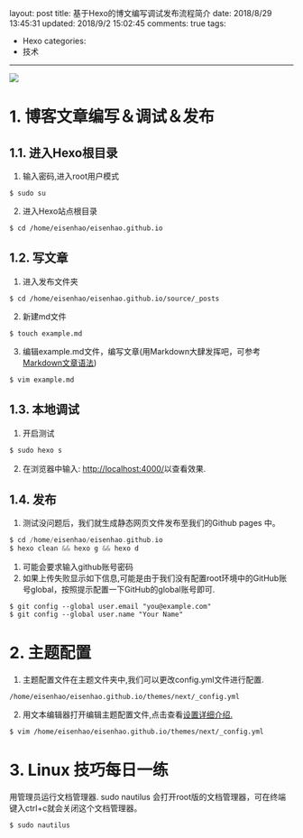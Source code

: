 layout: post
title: 基于Hexo的博文编写调试发布流程简介
date: 2018/8/29 13:45:31
updated: 2018/9/2 15:02:45
comments: true
tags:
- Hexo
categories:
- 技术

---
<img src="https://eisenhao.coding.net/p/eisenhao/d/eisenhao/git/raw/master/uploads/post-debugging-steps.png" class="full-image" />

# 1. 博客文章编写＆调试＆发布
## 1.1. 进入Hexo根目录
1. 输入密码,进入root用户模式
```
$ sudo su
```
2. 进入Hexo站点根目录
```
$ cd /home/eisenhao/eisenhao.github.io
```
<!-- more -->

## 1.2. 写文章

1. 进入发布文件夹
```
$ cd /home/eisenhao/eisenhao.github.io/source/_posts
```
2. 新建md文件
```
$ touch example.md
```
3. 编辑example.md文件，编写文章(用Markdown大肆发挥吧，可参考[Markdown文章语法](https://eisenhao.cn/2018/08/31/write-a-md-file/))
```
$ vim example.md
```

## 1.3. 本地调试

1. 开启测试
```c 命令执行目录：~/你的博客站点根目录
$ sudo hexo s
```
2. 在浏览器中输入: [http://localhost:4000/](http://localhost:4000/)以查看效果.

## 1.4. 发布

1. 测试没问题后，我们就生成静态网页文件发布至我们的Github pages 中。
```c 命令执行目录：~/你的博客站点根目录
$ cd /home/eisenhao/eisenhao.github.io
$ hexo clean && hexo g && hexo d
```
1. 可能会要求输入github账号密码
2. 如果上传失败显示如下信息,可能是由于我们没有配置root环境中的GitHub账号global，按照提示配置一下GitHub的global账号即可.
```
$ git config --global user.email "you@example.com"
$ git config --global user.name "Your Name"

```

# 2. 主题配置

1. 主题配置文件在主题文件夹中,我们可以更改config.yml文件进行配置.
```
/home/eisenhao/eisenhao.github.io/themes/next/_config.yml
```
2. 用文本编辑器打开编辑主题配置文件,点击查看[设置详细介绍.](http://theme-next.iissnan.com/getting-started.html#theme-settings)
```
$ vim /home/eisenhao/eisenhao.github.io/themes/next/_config.yml
```

# 3. Linux 技巧每日一练

用管理员运行文档管理器. sudo nautilus 会打开root版的文档管理器，可在终端键入ctrl+c就会关闭这个文档管理器。
```
$ sudo nautilus
```
